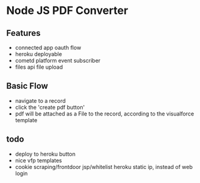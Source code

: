 # Node JS PDF Converter
## Features
  - connected app oauth flow
  - heroku deployable
  - cometd platform event subscriber
  - files api file upload

## Basic Flow
  - navigate to a record
  - click the 'create pdf button'
  - pdf will be attached as a File to the record, according to the visualforce template
## todo
  - deploy to heroku button
  - nice vfp templates
  - cookie scraping/frontdoor jsp/whitelist heroku static ip, instead of web login